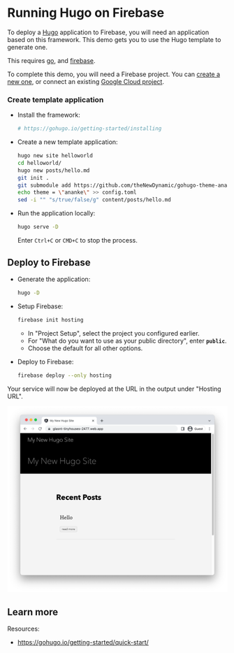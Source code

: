 # Running Hugo on Firebase

To deploy a [Hugo](https://gohugo.io) application to Firebase, you will need an application
based on this framework. This demo gets you to use the Hugo template to generate one. 

This requires [go](https://cloud.google.com/go/docs/setup), and [firebase](https://cloud.google.com/firestore/docs/client/get-firebase).



To complete this demo, you will need a Firebase project. You can [create a new one](https://console.firebase.google.com/u/0/?pli=1), or connect an existing [Google Cloud project](https://cloud.google.com/firestore/docs/client/get-firebase).


### Create template application


* Install the framework:

    ```bash
    # https://gohugo.io/getting-started/installing

    ```

    
    

* Create a new template application:

    ```bash
    hugo new site helloworld
    cd helloworld/
    hugo new posts/hello.md
    git init .
    git submodule add https://github.com/theNewDynamic/gohugo-theme-ananke.git themes/ananke
    echo theme = \"ananke\" >> config.toml
    sed -i "" "s/true/false/g" content/posts/hello.md

    ```




* Run the application locally:

    ```bash
    hugo serve -D
    ```

    

    Enter `Ctrl+C` or `CMD+C` to stop the process.




## Deploy to Firebase

* Generate the application: 

    ```bash
    hugo -D
    ```

* Setup Firebase: 

    ```bash
    firebase init hosting
    ```

    * In "Project Setup", select the project you configured earlier.
    * For "What do you want to use as your public directory", enter **`public`**.
    * Choose the default for all other options.

* Deploy to Firebase: 

    ```bash
    firebase deploy --only hosting
    ```

Your service will now be deployed at the URL in the output under "Hosting URL".

![Example Hugo deployment](example.png)



## Learn more

Resources: 

- https://gohugo.io/getting-started/quick-start/
